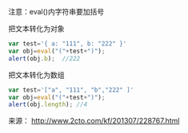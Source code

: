注意：eval()内字符串要加括号

把文本转化为对象
```js
var test='{ a: "111", b: "222" }'
var obj=eval("("+test+")");
alert(obj.b);  //222
```

把文本转化为数组
```js
var test='["a", "111", "b","222" ]'
var obj=eval("("+test+")");
alert(obj.length); //4
```

来源： <http://www.2cto.com/kf/201307/228767.html>